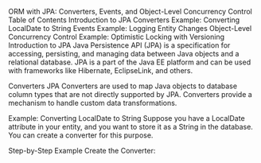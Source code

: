ORM with JPA: Converters, Events, and Object-Level Concurrency Control
Table of Contents
Introduction to JPA
Converters
Example: Converting LocalDate to String
Events
Example: Logging Entity Changes
Object-Level Concurrency Control
Example: Optimistic Locking with Versioning
Introduction to JPA
Java Persistence API (JPA) is a specification for accessing, persisting, and managing data between Java objects and a relational database. JPA is a part of the Java EE platform and can be used with frameworks like Hibernate, EclipseLink, and others.

Converters
JPA Converters are used to map Java objects to database column types that are not directly supported by JPA. Converters provide a mechanism to handle custom data transformations.

Example: Converting LocalDate to String
Suppose you have a LocalDate attribute in your entity, and you want to store it as a String in the database. You can create a converter for this purpose.

Step-by-Step Example
Create the Converter:
